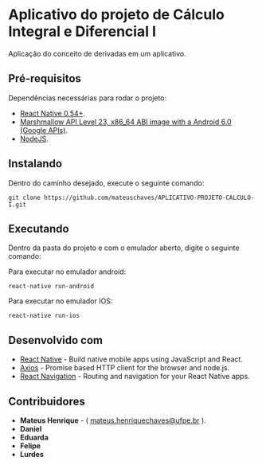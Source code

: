 # Aplicativo do projeto de Cálculo Integral e Diferencial I

Aplicação do conceito de derivadas em um aplicativo.


## Pré-requisitos

Dependências necessárias para rodar o projeto: 

* [React Native 0.54+](https://facebook.github.io/react-native/).
* [Marshmallow API Level 23, x86_64 ABI image with a Android 6.0 (Google APIs)](https://www.genymotion.com/).
* [NodeJS](https://nodejs.org/en/).


## Instalando
Dentro do caminho desejado, execute o seguinte comando: 

```
git clone https://github.com/mateuschaves/APLICATIVO-PROJETO-CALCULO-I.git
```

## Executando
Dentro da pasta do projeto e com o emulador aberto, digite o seguinte comando:

Para executar no emulador android: 
```
react-native run-android
```

Para executar no emulador IOS:
```
react-native run-ios
```

## Desenvolvido com

* [React Native](https://facebook.github.io/react-native/) - Build native mobile apps using JavaScript and React.
* [Axios](https://github.com/axios/axios) - Promise based HTTP client for the browser and node.js.
* [React Navigation](https://reactnavigation.org/) - Routing and navigation for your React Native apps.


## Contribuidores

* **Mateus Henrique** -  ( mateus.henriquechaves@ufpe.br ).
* **Daniel**
* **Eduarda**
* **Felipe**
* **Lurdes**
